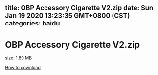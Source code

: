 
title: OBP Accessory Cigarette V2.zip
date: Sun Jan 19 2020 13:23:35 GMT+0800 (CST)    
categories: baidu
---

# OBP Accessory Cigarette V2.zip
size: 1.80 MB
 
 

[How to download](https://bpcam.bemobtrk.com/go/2ceec3aa-1ca2-46d6-b9ff-aaa5c184517c?jno=768)